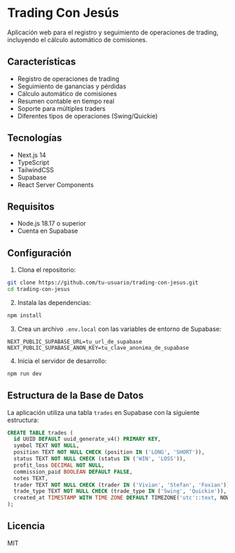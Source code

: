 # Trading Con Jesús

Aplicación web para el registro y seguimiento de operaciones de trading, incluyendo el cálculo automático de comisiones.

## Características

- Registro de operaciones de trading
- Seguimiento de ganancias y pérdidas
- Cálculo automático de comisiones
- Resumen contable en tiempo real
- Soporte para múltiples traders
- Diferentes tipos de operaciones (Swing/Quickie)

## Tecnologías

- Next.js 14
- TypeScript
- TailwindCSS
- Supabase
- React Server Components

## Requisitos

- Node.js 18.17 o superior
- Cuenta en Supabase

## Configuración

1. Clona el repositorio:
```bash
git clone https://github.com/tu-usuario/trading-con-jesus.git
cd trading-con-jesus
```

2. Instala las dependencias:
```bash
npm install
```

3. Crea un archivo `.env.local` con las variables de entorno de Supabase:
```env
NEXT_PUBLIC_SUPABASE_URL=tu_url_de_supabase
NEXT_PUBLIC_SUPABASE_ANON_KEY=tu_clave_anonima_de_supabase
```

4. Inicia el servidor de desarrollo:
```bash
npm run dev
```

## Estructura de la Base de Datos

La aplicación utiliza una tabla `trades` en Supabase con la siguiente estructura:

```sql
CREATE TABLE trades (
  id UUID DEFAULT uuid_generate_v4() PRIMARY KEY,
  symbol TEXT NOT NULL,
  position TEXT NOT NULL CHECK (position IN ('LONG', 'SHORT')),
  status TEXT NOT NULL CHECK (status IN ('WIN', 'LOSS')),
  profit_loss DECIMAL NOT NULL,
  commission_paid BOOLEAN DEFAULT FALSE,
  notes TEXT,
  trader TEXT NOT NULL CHECK (trader IN ('Vivian', 'Stefan', 'Foxian')),
  trade_type TEXT NOT NULL CHECK (trade_type IN ('Swing', 'Quickie')),
  created_at TIMESTAMP WITH TIME ZONE DEFAULT TIMEZONE('utc'::text, NOW())
);
```

## Licencia

MIT

